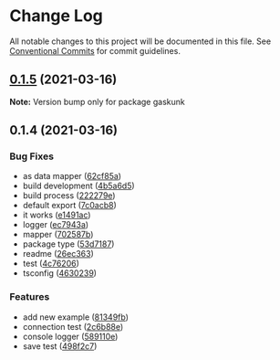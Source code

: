 # Change Log

All notable changes to this project will be documented in this file.
See [Conventional Commits](https://conventionalcommits.org) for commit guidelines.

## [0.1.5](https://github.com/shuta13/gaskunk/compare/v0.1.4...v0.1.5) (2021-03-16)

**Note:** Version bump only for package gaskunk





## 0.1.4 (2021-03-16)


### Bug Fixes

* as data mapper ([62cf85a](https://github.com/shuta13/gaskunk/commit/62cf85a36c8dc8752d6d585117bbafbac8c473dd))
* build development ([4b5a6d5](https://github.com/shuta13/gaskunk/commit/4b5a6d5a2c52a3067c605f911295e2cccb488fad))
* build process ([222279e](https://github.com/shuta13/gaskunk/commit/222279ef91ab48393c5e9e17bf41d52d0e89c18f))
* default export ([7c0acb8](https://github.com/shuta13/gaskunk/commit/7c0acb838b17bf0f459777b03a1faef7a120cfdd))
* it works ([e1491ac](https://github.com/shuta13/gaskunk/commit/e1491ac261049014ecacf5feb1ddb071f607fa78))
* logger ([ec7943a](https://github.com/shuta13/gaskunk/commit/ec7943ab55b390cba572d901c4ea496fe0f237f6))
* mapper ([702587b](https://github.com/shuta13/gaskunk/commit/702587b6d9dc8c3e13f449a4d02071dee2715f1e))
* package type ([53d7187](https://github.com/shuta13/gaskunk/commit/53d718704ef5991b5d48f91e468efc7bd827390c))
* readme ([26ec363](https://github.com/shuta13/gaskunk/commit/26ec363554410e7368e574271b5f115ab93e0cad))
* test ([4c76206](https://github.com/shuta13/gaskunk/commit/4c762069eaed415a08ea9fb34085c9152d41c65e))
* tsconfig ([4630239](https://github.com/shuta13/gaskunk/commit/46302392fcaa6864727900f479a9df006371e901))


### Features

* add new example ([81349fb](https://github.com/shuta13/gaskunk/commit/81349fbd23961c1348e5491d6fe482166b3299c4))
* connection test ([2c6b88e](https://github.com/shuta13/gaskunk/commit/2c6b88ee68802f695ccfbb07cbd1c5101988ca4c))
* console logger ([589110e](https://github.com/shuta13/gaskunk/commit/589110ed131395e7e00cd084fe0c1dedd1d5f7a0))
* save test ([498f2c7](https://github.com/shuta13/gaskunk/commit/498f2c7653cfd961730e7c5d39b27ff4b77b9a3d))
